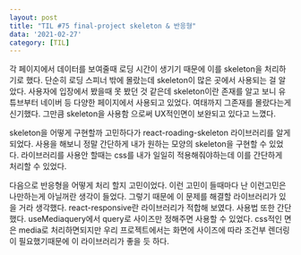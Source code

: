 ```yaml
---
layout: post
title: "TIL #75 final-project skeleton & 반응형"
data: '2021-02-27'
category: [TIL]
---
```


각 페이지에서 데이터를 보여줄때 로딩 시간이 생기기 때문에 이를 skeleton을 처리하기로 했다. 단순히 로딩 스피너 밖에 몰랐는데 skeleton이 많은 곳에서 사용되는 걸 알았다. 사용자에 입장에서 봤을때 못 봤던 것 같은데 skeleton이란 존재를 알고 보니 유튜브부터 네이버 등 다양한 페이지에서 사용되고 있었다. 여태까지 그존재를 몰랐다는게 신기했다. 그만큼 skeleton을 사용함 으로써 UX적인면이 보완되고 있다고 느꼈다. 

skeleton을 어떻게 구현할까 고민하다가 react-roading-skeleton 라이브러리를 알게되었다. 사용을 해보니 정말 간단하게 내가 원하는 모양의 skeleton을 구현할 수 있었다. 라이브러리를 사용안 할때는 css를 내가 일일히 적용해줘야하는데 이를 간단하게 처리할 수 있었다. 

다음으로 반응형을 어떻게 처리 할지 고민이었다. 이런 고민이 들때마다 난 이런고민은 나만하는게 아닐꺼란 생각이 들었다. 그렇기 때문에 이 문제를 해결할 라이브러리가 있을 거라 생각했다. react-responsive란 라이브러리가 적합해 보였다. 사용법 또한 간단했다. useMediaquery에서 query로 사이즈만 정해주면 사용할 수 있었다. css적인 면은 media로 처리하면되지만 우리 프로젝트에서는 화면에 사이즈에 따라 조건부 렌더링이 필요했기때문에 이 라이브러리가 좋을 듯 하다. 
